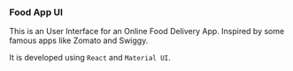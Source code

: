 ### Food App UI

This is an User Interface for an Online Food Delivery App.
Inspired by some famous apps like Zomato and Swiggy.

It is developed using `React` and `Material UI`.